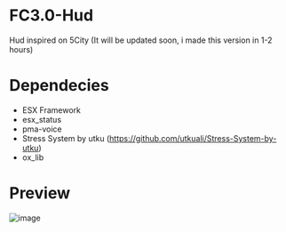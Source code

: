 # FC3.0-Hud
Hud inspired on 5City
(It will be updated soon, i made this version in 1-2 hours)

# Dependecies
- ESX Framework
- esx_status
- pma-voice
- Stress System by utku (https://github.com/utkuali/Stress-System-by-utku)
- ox_lib

# Preview

![image](https://github.com/PiotreeQ/FC3.0-Hud/assets/47689001/4e498c65-0c0a-4f09-98a9-afeb4ba8975e)
